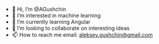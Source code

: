 - 👋 Hi, I’m @AGushchin
- 👀 I’m interested in machine learning
- 🌱 I’m currently learning Angular
- 💞️ I’m looking to collaborate on interesting ideas
- 📫 How to reach me email: aleksey.gushchin@gmail.com

<!---
AGushchin/AGushchin is a ✨ special ✨ repository because its `README.md` (this file) appears on your GitHub profile.
You can click the Preview link to take a look at your changes.
--->
